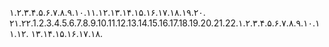 ۱.۲‌.۳.۴.۵.۶.۷.۸.۹.۱۰.۱۱.۱۲.۱۳.۱۴.۱۵.۱۶.۱۷.۱۸.۱۹.۲۰.
۲۱.۲۲.1.2.3.4.5.6.7.8.9.10.11.12.13.14.15.16.17.18.19.20.21.22.۱.۲.۳.۴.۵.۶.۷.۸.۹.۱۰.۱۱.۱۲.
۱۳.۱۴.۱۵.۱۶.۱۷.۱۸.
